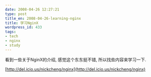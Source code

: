 ```yaml
---
date: 2008-04-26 12:27:21
type: post
title_en: 2008-04-26-learning-nginx
title: 学习NginX
wordpress_id: 433
tags:
- tech
- nginx
- study
---
```


看到一些关于NginX的介绍, 感觉这个东东挺不错, 所以找些内容来学习一下.

[http://del.icio.us/nickcheng/nginx](http://del.icio.us/nickcheng/nginx)
